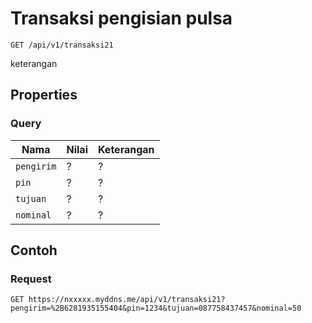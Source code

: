 # Transaksi pengisian pulsa
```http
GET /api/v1/transaksi21
```
keterangan
## Properties
### Query
Nama  | Nilai | Keterangan
--- | --- | ---
<code>pengirim</code> | ? | ?
<code>pin</code> | ? | ?
<code>tujuan</code> | ? | ?
<code>nominal</code> | ? | ?

## Contoh

### Request
```http
GET https://nxxxxx.myddns.me/api/v1/transaksi21?pengirim=%2B6281935155404&pin=1234&tujuan=087758437457&nominal=50
```
